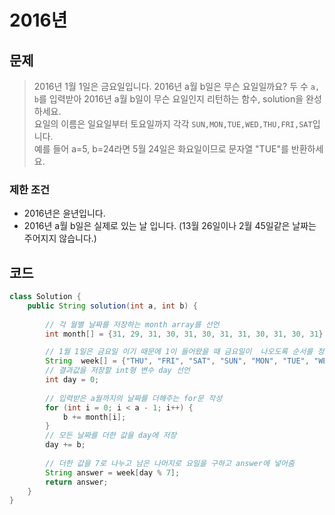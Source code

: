 # 2016년

## 문제

> 2016년 1월 1일은 금요일입니다. 2016년 a월 b일은 무슨 요일일까요? 두 수 `a, b`를 입력받아 2016년 a월 b일이 무슨 요일인지 리턴하는 함수, solution을 완성하세요.\
요일의 이름은 일요일부터 토요일까지 각각 `SUN,MON,TUE,WED,THU,FRI,SAT`입니다.\
예를 들어 a=5, b=24라면 5월 24일은 화요일이므로 문자열 "TUE"를 반환하세요.

### 제한 조건

 - 2016년은 윤년입니다.
 - 2016년 a월 b일은 실제로 있는 날 입니다. (13월 26일이나 2월 45일같은 날짜는 주어지지 않습니다.)

## 코드
```Java
class Solution {
    public String solution(int a, int b) {
        
        // 각 월별 날짜를 저장하는 month array를 선언
        int month[] = {31, 29, 31, 30, 31, 30, 31, 31, 30, 31, 30, 31};

        // 1월 1일은 금요일 이기 때문에 1이 들어왔을 때 금요일이  나오도록 순서를 정해서 요일을 저장하는 week array 선언
        String  week[] = {"THU", "FRI", "SAT", "SUN", "MON", "TUE", "WED"};
        // 결과값을 저장할 int형 변수 day 선언
        int day = 0;
        
        // 입력받은 a월까지의 날짜를 더해주는 for문 작성
        for (int i = 0; i < a - 1; i++) {
            b += month[i];
        }
        // 모든 날짜를 더한 값을 day에 저장 
        day += b;
       
        // 더한 값을 7로 나누고 남은 나머지로 요일을 구하고 answer에 넣어줌
        String answer = week[day % 7]; 
        return answer;
    }
}
```

